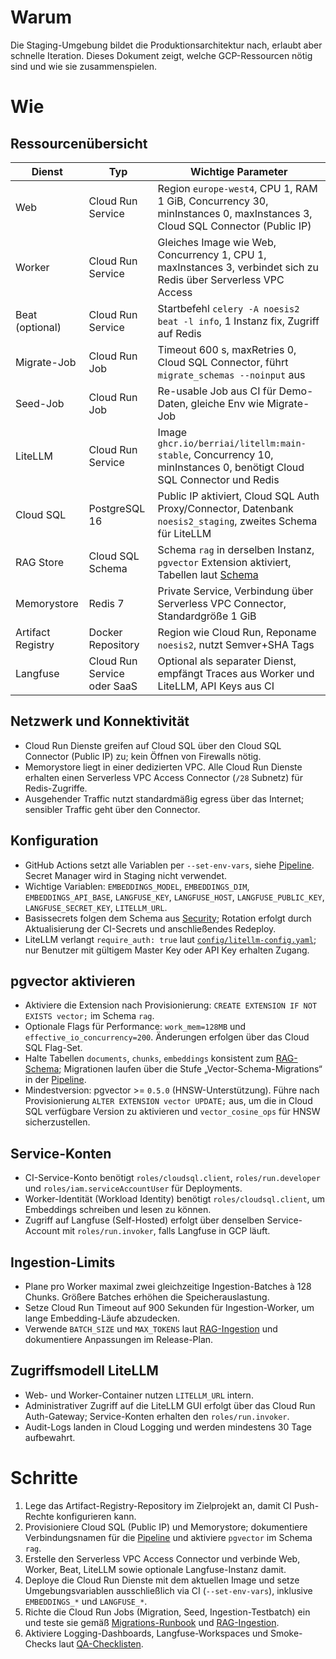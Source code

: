# Warum
Die Staging-Umgebung bildet die Produktionsarchitektur nach, erlaubt aber schnelle Iteration. Dieses Dokument zeigt, welche GCP-Ressourcen nötig sind und wie sie zusammenspielen.

# Wie
## Ressourcenübersicht
| Dienst | Typ | Wichtige Parameter |
| --- | --- | --- |
| Web | Cloud Run Service | Region `europe-west4`, CPU 1, RAM 1 GiB, Concurrency 30, minInstances 0, maxInstances 3, Cloud SQL Connector (Public IP) |
| Worker | Cloud Run Service | Gleiches Image wie Web, Concurrency 1, CPU 1, maxInstances 3, verbindet sich zu Redis über Serverless VPC Access |
| Beat (optional) | Cloud Run Service | Startbefehl `celery -A noesis2 beat -l info`, 1 Instanz fix, Zugriff auf Redis |
| Migrate-Job | Cloud Run Job | Timeout 600 s, maxRetries 0, Cloud SQL Connector, führt `migrate_schemas --noinput` aus |
| Seed-Job | Cloud Run Job | Re-usable Job aus CI für Demo-Daten, gleiche Env wie Migrate-Job |
| LiteLLM | Cloud Run Service | Image `ghcr.io/berriai/litellm:main-stable`, Concurrency 10, minInstances 0, benötigt Cloud SQL Connector und Redis |
| Cloud SQL | PostgreSQL 16 | Public IP aktiviert, Cloud SQL Auth Proxy/Connector, Datenbank `noesis2_staging`, zweites Schema für LiteLLM |
| RAG Store | Cloud SQL Schema | Schema `rag` in derselben Instanz, `pgvector` Extension aktiviert, Tabellen laut [Schema](../rag/schema.sql) |
| Memorystore | Redis 7 | Private Service, Verbindung über Serverless VPC Connector, Standardgröße 1 GiB |
| Artifact Registry | Docker Repository | Region wie Cloud Run, Reponame `noesis2`, nutzt Semver+SHA Tags |
| Langfuse | Cloud Run Service oder SaaS | Optional als separater Dienst, empfängt Traces aus Worker und LiteLLM, API Keys aus CI |

## Netzwerk und Konnektivität
- Cloud Run Dienste greifen auf Cloud SQL über den Cloud SQL Connector (Public IP) zu; kein Öffnen von Firewalls nötig.
- Memorystore liegt in einer dedizierten VPC. Alle Cloud Run Dienste erhalten einen Serverless VPC Access Connector (`/28` Subnetz) für Redis-Zugriffe.
- Ausgehender Traffic nutzt standardmäßig egress über das Internet; sensibler Traffic geht über den Connector.

## Konfiguration
- GitHub Actions setzt alle Variablen per `--set-env-vars`, siehe [Pipeline](../cicd/pipeline.md). Secret Manager wird in Staging nicht verwendet.
- Wichtige Variablen: `EMBEDDINGS_MODEL`, `EMBEDDINGS_DIM`, `EMBEDDINGS_API_BASE`, `LANGFUSE_KEY`, `LANGFUSE_HOST`, `LANGFUSE_PUBLIC_KEY`, `LANGFUSE_SECRET_KEY`, `LITELLM_URL`.
- Basissecrets folgen dem Schema aus [Security](../security/secrets.md); Rotation erfolgt durch Aktualisierung der CI-Secrets und anschließendes Redeploy.
- LiteLLM verlangt `require_auth: true` laut [`config/litellm-config.yaml`](../../config/litellm-config.yaml); nur Benutzer mit gültigem Master Key oder API Key erhalten Zugang.

## pgvector aktivieren
- Aktiviere die Extension nach Provisionierung: `CREATE EXTENSION IF NOT EXISTS vector;` im Schema `rag`.
- Optionale Flags für Performance: `work_mem=128MB` und `effective_io_concurrency=200`. Änderungen erfolgen über das Cloud SQL Flag-Set.
- Halte Tabellen `documents`, `chunks`, `embeddings` konsistent zum [RAG-Schema](../rag/schema.sql); Migrationen laufen über die Stufe „Vector-Schema-Migrations“ in der [Pipeline](../cicd/pipeline.md).
- Mindestversion: pgvector >= `0.5.0` (HNSW-Unterstützung). Führe nach Provisionierung `ALTER EXTENSION vector UPDATE;` aus, um die in Cloud SQL verfügbare Version zu aktivieren und `vector_cosine_ops` für HNSW sicherzustellen.

## Service-Konten
- CI-Service-Konto benötigt `roles/cloudsql.client`, `roles/run.developer` und `roles/iam.serviceAccountUser` für Deployments.
- Worker-Identität (Workload Identity) benötigt `roles/cloudsql.client`, um Embeddings schreiben und lesen zu können.
- Zugriff auf Langfuse (Self-Hosted) erfolgt über denselben Service-Account mit `roles/run.invoker`, falls Langfuse in GCP läuft.

## Ingestion-Limits
- Plane pro Worker maximal zwei gleichzeitige Ingestion-Batches à 128 Chunks. Größere Batches erhöhen die Speicherauslastung.
- Setze Cloud Run Timeout auf 900 Sekunden für Ingestion-Worker, um lange Embedding-Läufe abzudecken.
- Verwende `BATCH_SIZE` und `MAX_TOKENS` laut [RAG-Ingestion](../rag/ingestion.md) und dokumentiere Anpassungen im Release-Plan.

## Zugriffsmodell LiteLLM
- Web- und Worker-Container nutzen `LITELLM_URL` intern.
- Administrativer Zugriff auf die LiteLLM GUI erfolgt über das Cloud Run Auth-Gateway; Service-Konten erhalten den `roles/run.invoker`.
- Audit-Logs landen in Cloud Logging und werden mindestens 30 Tage aufbewahrt.

# Schritte
1. Lege das Artifact-Registry-Repository im Zielprojekt an, damit CI Push-Rechte konfigurieren kann.
2. Provisioniere Cloud SQL (Public IP) und Memorystore; dokumentiere Verbindungsnamen für die [Pipeline](../cicd/pipeline.md) und aktiviere `pgvector` im Schema `rag`.
3. Erstelle den Serverless VPC Access Connector und verbinde Web, Worker, Beat, LiteLLM sowie optionale Langfuse-Instanz damit.
4. Deploye die Cloud Run Dienste mit dem aktuellen Image und setze Umgebungsvariablen ausschließlich via CI (`--set-env-vars`), inklusive `EMBEDDINGS_*` und `LANGFUSE_*`.
5. Richte die Cloud Run Jobs (Migration, Seed, Ingestion-Testbatch) ein und teste sie gemäß [Migrations-Runbook](../runbooks/migrations.md) und [RAG-Ingestion](../rag/ingestion.md).
6. Aktiviere Logging-Dashboards, Langfuse-Workspaces und Smoke-Checks laut [QA-Checklisten](../qa/checklists.md).

